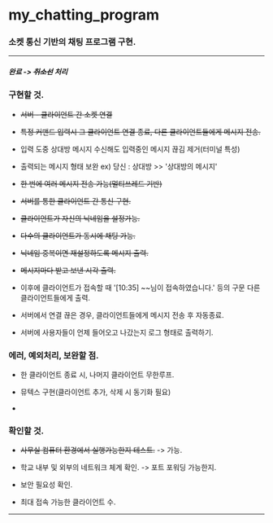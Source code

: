 # my_chatting_program

### 소켓 통신 기반의 채팅 프로그램 구현.


-----------

##### 완료 -> ~~취소선~~ 처리

### 구현할 것.

- ~~서버 - 클라이언트 간 소켓 연결~~

- ~~특정 커맨드 입력시 그 클라이언트 연결 종료, 다른 클라이언트들에게 메시지 전송.~~

- 입력 도중 상대방 메시지 수신해도 입력중인 메시지 끊김 제거(터미널 특성)

- 출력되는 메시지 형태 보완 ex) 당신 : 상대방 >> '상대방의 메시지'

- ~~한 번에 여러 메시지 전송 가능(멀티쓰레드 기반)~~

- ~~서버를 통한 클라이언트 간 통신 구현.~~

- ~~클라이언트가 자신의 닉네임을 설정가능.~~

- ~~다수의 클라이언트가 동시에 채팅 가능.~~

- ~~닉네임 중복이면 재설정하도록 메시지 출력.~~

- ~~메시지마다 받고 보낸 시각 출력.~~

- 이후에 클라이언트가 접속할 때 '[10:35] ~~님이 접속하였습니다.' 등의 구문 다른 클라이언트들에게 출력.

- 서버에서 연결 끊은 경우, 클라이언트들에게 메시지 전송 후 자동종료.

- 서버에 사용자들이 언제 들어오고 나갔는지 로그 형태로 출력하기.
 
### 에러, 예외처리, 보완할 점.

- 한 클라이언트 종료 시, 나머지 클라이언트 무한루프.
 
- 뮤텍스 구현(클라이언트 추가, 삭제 시 동기화 필요)

- 


### 확인할 것.

- ~~사무실 컴퓨터 환경에서 실행가능한지 테스트.~~ -> 가능.

- 학교 내부 및 외부의 네트워크 체계 확인. -> 포트 포워딩 가능한지.

- 보안 필요성 확인.

- 최대 접속 가능한 클라이언트 수.


-----------


